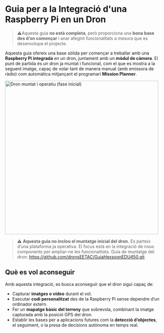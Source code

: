 # Guia per a la Integració d'una Raspberry Pi en un Dron

> ⚠️Aquesta guia **no està completa**, però proporciona una **bona base des d’on començar** i anar afegint funcionalitats a mesura que es desenvolupa el projecte.

Aquesta guia ofereix una base sòlida per començar a treballar amb una **Raspberry Pi integrada** en un dron, juntament amb un **mòdul de càmera**. El punt de partida és un dron ja muntat i funcional, com el que es mostra a la seguent imatge, capaç de volar tant de manera manual (amb emissora de ràdio) com automàtica mitjançant el programari **Mission Planner**.

<img src="https://github.com/user-attachments/assets/fe6e4731-297a-45f7-8bf2-ad365cc31fc6" alt="Dron muntat i operatiu (fase inicial)" width="500"/>

> ⚠️ **Aquesta guia no inclou el muntatge inicial del dron.** Es parteix d’una plataforma ja operativa. El focus està en la integració de nous components per ampliar-ne les funcionalitats. Guia de muntatge del dron: https://github.com/dronsEETAC/GuiaHexsoonEDU450.git

## Què es vol aconseguir

Amb aquesta integració, es busca aconseguir que el dron sigui capaç de:

- Capturar **imatges o vídeo** durant el vol.
- Executar **codi personalitzat** des de la Raspberry Pi sense dependre d’un ordinador extern.
- Fer un **mapatge bàsic del terreny** que sobrevola, combinant la imatge capturada amb la posició GPS del dron.
- Establir les bases per a aplicacions futures com la **detecció d’objectes**, el seguiment, o la presa de decisions autònoma en temps real.

